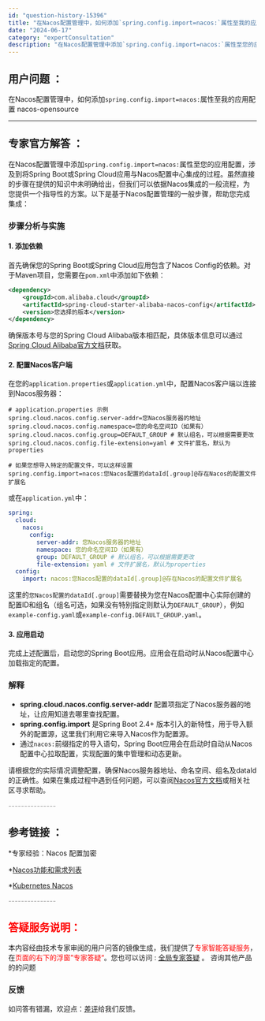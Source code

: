 ```yaml
---
id: "question-history-15396"
title: "在Nacos配置管理中，如何添加`spring.config.import=nacos:`属性至我的应用配 nacos-opensource"
date: "2024-06-17"
category: "expertConsultation"
description: "在Nacos配置管理中添加`spring.config.import=nacos:`属性至您的应用配置，涉及到将Spring Boot或Spring Cloud应用与Nacos配置中心集成的过程。虽然直接的步骤在提供的知识中未明确给出，但我们可以依据Nacos集成的一般流程，为您提供一个指导性的方案"
---
```


## 用户问题 ： 
 在Nacos配置管理中，如何添加`spring.config.import=nacos:`属性至我的应用配置 nacos-opensource 

---------------
## 专家官方解答 ：

在Nacos配置管理中添加`spring.config.import=nacos:`属性至您的应用配置，涉及到将Spring Boot或Spring Cloud应用与Nacos配置中心集成的过程。虽然直接的步骤在提供的知识中未明确给出，但我们可以依据Nacos集成的一般流程，为您提供一个指导性的方案。以下是基于Nacos配置管理的一般步骤，帮助您完成集成：

### 步骤分析与实施

#### 1. 添加依赖

首先确保您的Spring Boot或Spring Cloud应用包含了Nacos Config的依赖。对于Maven项目，您需要在`pom.xml`中添加如下依赖：

```xml
<dependency>
    <groupId>com.alibaba.cloud</groupId>
    <artifactId>spring-cloud-starter-alibaba-nacos-config</artifactId>
    <version>您选择的版本</version>
</dependency>
```

确保版本号与您的Spring Cloud Alibaba版本相匹配，具体版本信息可以通过[Spring Cloud Alibaba官方文档](https://github.com/alibaba/spring-cloud-alibaba/wiki)获取。

#### 2. 配置Nacos客户端

在您的`application.properties`或`application.yml`中，配置Nacos客户端以连接到Nacos服务器：

```properties
# application.properties 示例
spring.cloud.nacos.config.server-addr=您Nacos服务器的地址
spring.cloud.nacos.config.namespace=您的命名空间ID（如果有）
spring.cloud.nacos.config.group=DEFAULT_GROUP # 默认组名，可以根据需要更改
spring.cloud.nacos.config.file-extension=yaml # 文件扩展名，默认为properties

# 如果您想导入特定的配置文件，可以这样设置
spring.config.import=nacos:您Nacos配置的dataId[.group]@存在Nacos的配置文件扩展名
```

或在`application.yml`中：

```yaml
spring:
  cloud:
    nacos:
      config:
        server-addr: 您Nacos服务器的地址
        namespace: 您的命名空间ID（如果有）
        group: DEFAULT_GROUP # 默认组名，可以根据需要更改
        file-extension: yaml # 文件扩展名，默认为properties
  config:
    import: nacos:您Nacos配置的dataId[.group]@存在Nacos的配置文件扩展名
```

这里的`您Nacos配置的dataId[.group]`需要替换为您在Nacos配置中心实际创建的配置ID和组名（组名可选，如果没有特别指定则默认为`DEFAULT_GROUP`），例如`example-config.yaml`或`example-config.DEFAULT_GROUP.yaml`。

#### 3. 应用启动

完成上述配置后，启动您的Spring Boot应用。应用会在启动时从Nacos配置中心加载指定的配置。

### 解释

- **spring.cloud.nacos.config.server-addr** 配置项指定了Nacos服务器的地址，让应用知道去哪里查找配置。
- **spring.config.import** 是Spring Boot 2.4+ 版本引入的新特性，用于导入额外的配置源，这里我们利用它来导入Nacos作为配置源。
- 通过`nacos:`前缀指定的导入语句，Spring Boot应用会在启动时自动从Nacos配置中心拉取配置，实现配置的集中管理和动态更新。

请根据您的实际情况调整配置，确保Nacos服务器地址、命名空间、组名及dataId的正确性。如果在集成过程中遇到任何问题，可以查阅[Nacos官方文档](https://nacos.io/zh-cn/docs/quick-start-spring-cloud.html)或相关社区寻求帮助。


<font color="#949494">---------------</font> 


## 参考链接 ：

*专家经验：Nacos 配置加密 
 
 *[Nacos功能和需求列表](https://nacos.io/docs/latest/archive/feature-list)
 
 *[Kubernetes Nacos](https://nacos.io/docs/latest/quickstart/quick-start-kubernetes)


 <font color="#949494">---------------</font> 
 


## <font color="#FF0000">答疑服务说明：</font> 

本内容经由技术专家审阅的用户问答的镜像生成，我们提供了<font color="#FF0000">专家智能答疑服务</font>，在<font color="#FF0000">页面的右下的浮窗”专家答疑“</font>。您也可以访问 : [全局专家答疑](https://opensource.alibaba.com/chatBot) 。 咨询其他产品的的问题

### 反馈
如问答有错漏，欢迎点：[差评](https://ai.nacos.io/user/feedbackByEnhancerGradePOJOID?enhancerGradePOJOId=15473)给我们反馈。

